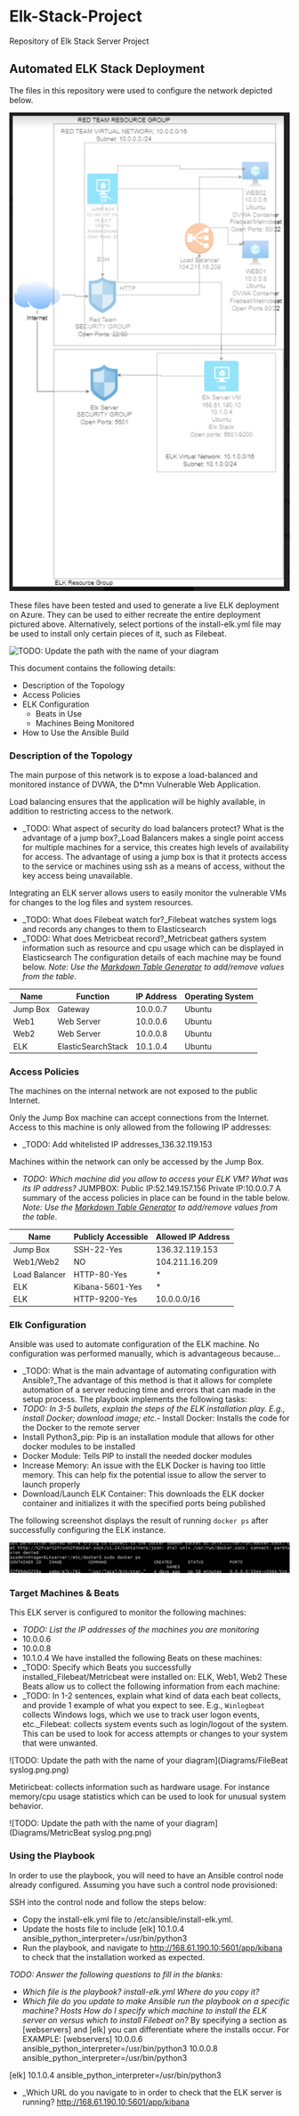 # Elk-Stack-Project
Repository of Elk Stack Server Project
## Automated ELK Stack Deployment

The files in this repository were used to configure the network depicted below.

![TODO: Update the path with the name of your diagram](Diagrams/Network_Diagram.png.png)


These files have been tested and used to generate a live ELK deployment on Azure. They can be used to either recreate the entire deployment pictured above. Alternatively, select portions of the install-elk.yml file may be used to install only certain pieces of it, such as Filebeat.

![TODO: Update the path with the name of your diagram](Ansible/install-elk.yml)

This document contains the following details:
- Description of the Topology
- Access Policies
- ELK Configuration
  - Beats in Use
  - Machines Being Monitored
- How to Use the Ansible Build


### Description of the Topology

The main purpose of this network is to expose a load-balanced and monitored instance of DVWA, the D*mn Vulnerable Web Application.

Load balancing ensures that the application will be highly available, in addition to restricting access to the network.
- _TODO: What aspect of security do load balancers protect? What is the advantage of a jump box?_Load Balancers makes a single point access for multiple machines for a service, this creates high levels of availability for access.
The advantage of using a jump box is that it protects access to the service or machines using ssh as a means of access, without the key access being unavailable. 

Integrating an ELK server allows users to easily monitor the vulnerable VMs for changes to the log files and system resources.
- _TODO: What does Filebeat watch for?_Filebeat watches system logs and records any changes to them to Elasticsearch
- _TODO: What does Metricbeat record?_Metricbeat gathers system information such as resource and cpu usage which can be displayed in Elasticsearch
The configuration details of each machine may be found below.
_Note: Use the [Markdown Table Generator](http://www.tablesgenerator.com/markdown_tables) to add/remove values from the table_.

| Name     | Function           | IP Address | Operating System |
|----------|--------------------|------------|------------------|
| Jump Box | Gateway            | 10.0.0.7   | Ubuntu           |
| Web1     | Web Server         | 10.0.0.6   | Ubuntu           |
| Web2     | Web Server         | 10.0.0.8   | Ubuntu           |
| ELK      | ElasticSearchStack | 10.1.0.4   | Ubuntu           |


### Access Policies

The machines on the internal network are not exposed to the public Internet. 

Only the Jump Box machine can accept connections from the Internet. Access to this machine is only allowed from the following IP addresses:
- _TODO: Add whitelisted IP addresses_136.32.119.153

Machines within the network can only be accessed by the Jump Box.
- _TODO: Which machine did you allow to access your ELK VM? What was its IP address?_
JUMPBOX:
	Public IP:52.149.157.156
	Private IP:10.0.0.7
A summary of the access policies in place can be found in the table below.
_Note: Use the [Markdown Table Generator](http://www.tablesgenerator.com/markdown_tables) to add/remove values from the table_.

| Name          | Publicly Accessible | Allowed IP Address |
|---------------|---------------------|--------------------|
| Jump Box      | SSH-22-Yes          | 136.32.119.153     |
| Web1/Web2     | NO                  | 104.211.16.209     |
| Load Balancer | HTTP-80-Yes         | *                  |
| ELK           | Kibana-5601-Yes     | *                  |
| ELK           | HTTP-9200-Yes       | 10.0.0.0/16        |

### Elk Configuration

Ansible was used to automate configuration of the ELK machine. No configuration was performed manually, which is advantageous because...
- _TODO: What is the main advantage of automating configuration with Ansible?_The advantage of this method is that it allows for complete automation of a server reducing time and errors that can made in the setup process.
The playbook implements the following tasks:
- _TODO: In 3-5 bullets, explain the steps of the ELK installation play. E.g., install Docker; download image; etc._- Install Docker: Installs the code for the Docker to the remote server
- Install Python3_pip: Pip is an installation module that allows for other docker modules to be installed
- Docker Module: Tells PIP to install the needed docker modules
- Increase Memory: An issue with the ELK Docker is having too little memory. This can help fix the potential issue to allow the server to launch properly
- Download/Launch ELK Container: This downloads the ELK docker container and initializes it with the specified ports being published

The following screenshot displays the result of running `docker ps` after successfully configuring the ELK instance.

![TODO: Update the path with the name of your screenshot of docker ps output](Diagrams/Docker.png.png)


### Target Machines & Beats
This ELK server is configured to monitor the following machines:
- _TODO: List the IP addresses of the machines you are monitoring_
- 10.0.0.6
- 10.0.0.8
- 10.1.0.4
We have installed the following Beats on these machines:
- _TODO: Specify which Beats you successfully installed_Filebeat/Metricbeat were installed on: ELK, Web1, Web2
These Beats allow us to collect the following information from each machine:
- _TODO: In 1-2 sentences, explain what kind of data each beat collects, and provide 1 example of what you expect to see. E.g., `Winlogbeat` collects Windows logs, which we use to track user logon events, etc._Filebeat: collects system events such as login/logout of the system. This can be used to look for access attempts or changes to your system that were unwanted. 

![TODO: Update the path with the name of your diagram](Diagrams/FileBeat syslog.png.png)

Metiricbeat: collects information such as hardware usage. For instance memory/cpu usage statistics which can be used to look for unusual system behavior. 

![TODO: Update the path with the name of your diagram](Diagrams/MetricBeat syslog.png.png)

### Using the Playbook
In order to use the playbook, you will need to have an Ansible control node already configured. Assuming you have such a control node provisioned: 

SSH into the control node and follow the steps below:
- Copy the install-elk.yml file to /etc/ansible/install-elk.yml.
- Update the hosts file to include [elk] 10.1.0.4 ansible_python_interpreter=/usr/bin/python3
- Run the playbook, and navigate to http://168.61.190.10:5601/app/kibana to check that the installation worked as expected.

_TODO: Answer the following questions to fill in the blanks:_
- _Which file is the playbook? install-elk.yml Where do you copy it?_
- _Which file do you update to make Ansible run the playbook on a specific machine? Hosts How do I specify which machine to install the ELK server on versus which to install Filebeat on?_ 
By specifying a section as [webservers] and [elk] you can differentiate where the installs occur. For EXAMPLE:
[webservers]
10.0.0.6 ansible_python_interpreter=/usr/bin/python3
10.0.0.8 ansible_python_interpreter=/usr/bin/python3

[elk]
10.1.0.4 ansible_python_interpreter=/usr/bin/python3

- _Which URL do you navigate to in order to check that the ELK server is running?
http://168.61.190.10:5601/app/kibana
